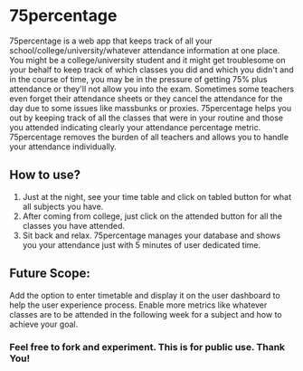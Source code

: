 # 75percentage


75percentage is a web app that keeps track of all your school/college/university/whatever attendance information at one place. You might be a college/university student and it might get troublesome on your behalf to keep track of which classes you did and which you didn't and in the course of time, you may be in the pressure of getting 75% plus attendance or they'll not allow you into the exam. Sometimes some teachers even forget their attendance sheets or they cancel the attendance for the day due to some issues like massbunks or proxies. 75percentage helps you out by keeping track of all the classes that were in your routine and those you attended indicating clearly your attendance percentage metric. 75percentage removes the burden of all teachers and allows you to handle your attendance individually.

## How to use?
  1. Just at the night, see your time table and click on tabled button for what all subjects you have. 
  2. After coming from college, just click on the attended button for all the classes you have attended.
  3. Sit back and relax. 75percentage manages your database and shows you your attendance just with 5 minutes of user dedicated     time.

## Future Scope:
  Add the option to enter timetable and display it on the user dashboard to help the user experience process.
  Enable more metrics like whatever classes  are to be attended in the following week for a subject and how to achieve your goal.


### Feel free to fork and experiment. This is for public use. Thank You!
